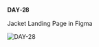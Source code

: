 𝐃𝐀𝐘-𝟐𝟖

Jacket Landing Page in Figma

![DAY-28](https://user-images.githubusercontent.com/85480387/210060721-0b8afb04-9d1b-41bd-824b-8ab12c3d8730.jpg)
